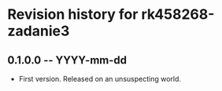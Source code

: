 # Revision history for rk458268-zadanie3

## 0.1.0.0 -- YYYY-mm-dd

* First version. Released on an unsuspecting world.
